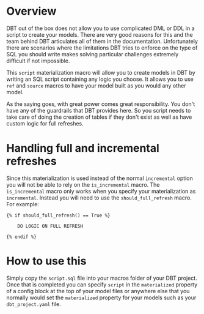 # Overview

DBT out of the box does not allow you to use complicated DML or DDL in a script to create your models. There are very good reasons for this and the team behind DBT articulates all of them in the documentation. Unfortunately there are scenarios where the limitations DBT tries to enforce on the type of SQL you should write makes solving particular challenges extremely difficult if not impossible.

This `script` materialization macro will allow you to create models in DBT by writing an SQL script containing any logic you choose. It allows you to use `ref` and `source` macros to have your model built as you would any other model. 

As the saying goes, with great power comes great responsibility. You don't have any of the guardrails that DBT provides here. So you script needs to take care of doing the creation of tables if they don't exist as well as have custom logic for full refreshes.

# Handling full and incremental refreshes

Since this materialization is used instead of the normal `incremental` option you will not be able to rely on the `is_incremental` macro. The `is_incremental` macro only works when you specify your materialization as `incremental`. Instead you will need to use the `should_full_refresh` macro. For example:

```
{% if should_full_refresh() == True %}
    
    DO LOGIC ON FULL REFRESH

{% endif %}
```

# How to use this

Simply copy the `script.sql` file into your macros folder of your DBT project. Once that is completed you can specify `script` in the `materialized` property of a config block at the top of your model files or anywhere else that you normally would set the `materialized` property for your models such as your `dbt_project.yaml` file.


